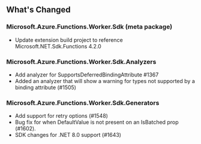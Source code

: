 ## What's Changed

<!-- Please add your release notes in the following format:
- My change description (#PR/#issue)
-->

### Microsoft.Azure.Functions.Worker.Sdk <version> (meta package)

- Update extension build project to reference Microsoft.NET.Sdk.Functions 4.2.0

### Microsoft.Azure.Functions.Worker.Sdk.Analyzers <version>

- Add analyzer for SupportsDeferredBindingAttribute #1367
- Added an analyzer that will show a warning for types not supported by a binding attribute (#1505)

### Microsoft.Azure.Functions.Worker.Sdk.Generators <version>

- Add support for retry options (#1548)
- Bug fix for when DefaultValue is not present on an IsBatched prop (#1602).
- SDK changes for .NET 8.0 support (#1643)
